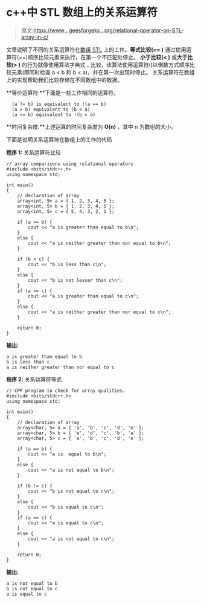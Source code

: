 # c++中 STL 数组上的关系运算符

> 原文:[https://www . geesforgeks . org/relational-operator-on-STL-array-in-c/](https://www.geeksforgeeks.org/relational-operators-on-stl-array-in-c/)

文章说明了不同的关系运算符在[数组 STL](https://www.geeksforgeeks.org/array-class-c/) 上的工作。**等式比较(== )** 通过使用运算符(==)顺序比较元素来执行，在第一个不匹配处停止。
**小于比较(< )** 或**大于比较(> )** 的行为就像使用算法字典式 _ 比较，该算法使用运算符()以倒数方式顺序比较元素(即同时检查 a < b 和 b < a)，并在第一次出现时停止。
关系运算符在数组上的实现帮助我们比较存储在不同数组中的数据。

**等价运算符:**下面是一些工作相同的运算符。

```
  (a != b) is equivalent to !(a == b)
  (a > b) equivalent to (b < a)
  (a <= b) equivalent to !(b < a)  

```

**时间复杂度:**上述运算的时间复杂度为 **O(n)** ，其中 n 为数组的大小。

下面是说明关系运算符在数组上的工作的代码

**程序 1:** 关系运算符比较

```
// array comparisons using relational operators
#include <bits/stdc++.h>
using namespace std;

int main()
{
    // declaration of array
    array<int, 5> a = { 1, 2, 3, 4, 5 };
    array<int, 5> b = { 1, 2, 3, 4, 5 };
    array<int, 5> c = { 5, 4, 3, 2, 1 };

    if (a >= b) {
        cout << "a is greater than equal to b\n";
    }
    else {
        cout << "a is neither greater than nor equal to b\n";
    }

    if (b < c) {
        cout << "b is less than c\n";
    }
    else {
        cout << "b is not lesser than c\n";
    }
    if (a >= c) {
        cout << "a is greater than equal to c\n";
    }
    else {
        cout << "a is neither greater than nor equal to c\n";
    }

    return 0;
}
```

**输出:**

```
a is greater than equal to b
b is less than c
a is neither greater than nor equal to c

```

**程序 2:** 关系运算符等式

```
// CPP program to check for array qualities.
#include <bits/stdc++.h>
using namespace std;

int main()
{
    // declaration of array
    array<char, 5> a = { 'a', 'b', 'c', 'd', 'e' };
    array<char, 5> b = { 'e', 'd', 'c', 'b', 'a' };
    array<char, 5> c = { 'a', 'b', 'c', 'd', 'e' };

    if (a == b) {
        cout << "a is  equal to b\n";
    }
    else {
        cout << "a is not equal to b\n";
    }

    if (b != c) {
        cout << "b is not equal to c\n";
    }
    else {
        cout << "b is equal to c\n";
    }
    if (a == c) {
        cout << "a is equal to c\n";
    }
    else {
        cout << "a is not equal to c\n";
    }

    return 0;
}
```

**输出:**

```
a is not equal to b
b is not equal to c
a is equal to c

```